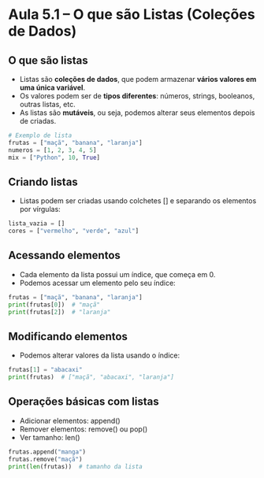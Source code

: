 # Aula 5.1 – O que são Listas (Coleções de Dados)

## O que são listas
- Listas são **coleções de dados**, que podem armazenar **vários valores em uma única variável**.  
- Os valores podem ser de **tipos diferentes**: números, strings, booleanos, outras listas, etc.  
- As listas são **mutáveis**, ou seja, podemos alterar seus elementos depois de criadas.  

```python
# Exemplo de lista
frutas = ["maçã", "banana", "laranja"]
numeros = [1, 2, 3, 4, 5]
mix = ["Python", 10, True]
```

## Criando listas
- Listas podem ser criadas usando colchetes [] e separando os elementos por vírgulas:

```python
lista_vazia = []
cores = ["vermelho", "verde", "azul"]
```

## Acessando elementos
- Cada elemento da lista possui um índice, que começa em 0.  
- Podemos acessar um elemento pelo seu índice:

```python
frutas = ["maçã", "banana", "laranja"]
print(frutas[0])  # "maçã"
print(frutas[2])  # "laranja"
```

## Modificando elementos
- Podemos alterar valores da lista usando o índice:

```python
frutas[1] = "abacaxi"
print(frutas)  # ["maçã", "abacaxi", "laranja"]
```

## Operações básicas com listas
- Adicionar elementos: append()
- Remover elementos: remove() ou pop()
- Ver tamanho: len()

```python
frutas.append("manga")
frutas.remove("maçã")
print(len(frutas))  # tamanho da lista
```